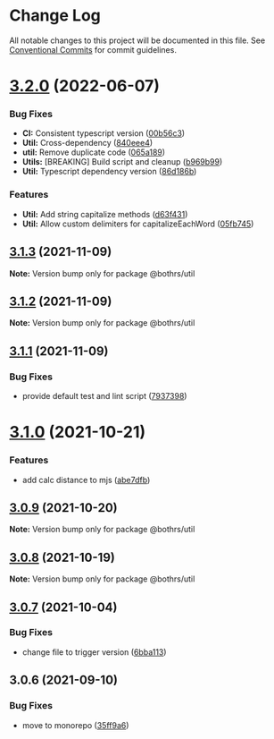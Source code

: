 # Change Log

All notable changes to this project will be documented in this file.
See [Conventional Commits](https://conventionalcommits.org) for commit guidelines.

# [3.2.0](https://github.com/bothrs/open-source/compare/@bothrs/util@3.1.3...@bothrs/util@3.2.0) (2022-06-07)


### Bug Fixes

* **CI:** Consistent typescript version ([00b56c3](https://github.com/bothrs/open-source/commit/00b56c3eb5b7fb71738f577931df02268e4340e2))
* **Util:** Cross-dependency ([840eee4](https://github.com/bothrs/open-source/commit/840eee4214dbcaa3b754d4ba9a329561acd95456))
* **util:** Remove duplicate code ([065a189](https://github.com/bothrs/open-source/commit/065a18909570b9a6b231f469a94cdd8d9a2ad4c5))
* **Utils:** [BREAKING] Build script and cleanup ([b969b99](https://github.com/bothrs/open-source/commit/b969b9934dd762d40b0adc75d66349f5cff54fc9))
* **Util:** Typescript dependency version ([86d186b](https://github.com/bothrs/open-source/commit/86d186b65a8e5a0ccb2771ad342ea09391bc6a1a))


### Features

* **Util:** Add string capitalize methods ([d63f431](https://github.com/bothrs/open-source/commit/d63f431654079ca545b054c73600f5dfac15fe3d))
* **Util:** Allow custom delimiters for capitalizeEachWord ([05fb745](https://github.com/bothrs/open-source/commit/05fb7457274a655dbd57f351b72a0d24b015560a))





## [3.1.3](https://github.com/bothrs/open-source/compare/@bothrs/util@3.1.2...@bothrs/util@3.1.3) (2021-11-09)

**Note:** Version bump only for package @bothrs/util





## [3.1.2](https://github.com/bothrs/open-source/compare/@bothrs/util@3.1.1...@bothrs/util@3.1.2) (2021-11-09)

**Note:** Version bump only for package @bothrs/util





## [3.1.1](https://github.com/bothrs/open-source/compare/@bothrs/util@3.1.0...@bothrs/util@3.1.1) (2021-11-09)


### Bug Fixes

* provide default test and lint script ([7937398](https://github.com/bothrs/open-source/commit/79373982a38e996e38cb284e57da5b0e458aa9a6))





# [3.1.0](https://github.com/bothrs/open-source/compare/@bothrs/util@3.0.9...@bothrs/util@3.1.0) (2021-10-21)


### Features

* add calc distance to mjs ([abe7dfb](https://github.com/bothrs/open-source/commit/abe7dfb5ae5b16c404d965884965fb72a71ee4ce))





## [3.0.9](https://github.com/bothrs/open-source/compare/@bothrs/util@3.0.8...@bothrs/util@3.0.9) (2021-10-20)

**Note:** Version bump only for package @bothrs/util





## [3.0.8](https://github.com/bothrs/open-source/compare/@bothrs/util@3.0.7...@bothrs/util@3.0.8) (2021-10-19)

**Note:** Version bump only for package @bothrs/util





## [3.0.7](https://github.com/bothrs/open-source/compare/@bothrs/util@3.0.6...@bothrs/util@3.0.7) (2021-10-04)


### Bug Fixes

* change file to trigger version ([6bba113](https://github.com/bothrs/open-source/commit/6bba11398935fa3044a091dba8ec5e5fb63d87b7))





## 3.0.6 (2021-09-10)


### Bug Fixes

* move to monorepo ([35ff9a6](https://github.com/bothrs/open-source/commit/35ff9a6f1672dbed467837e48d03edc0a3889470))
